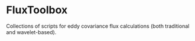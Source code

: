 # FluxToolbox
Collections of scripts for eddy covariance flux calculations (both traditional and wavelet-based).
